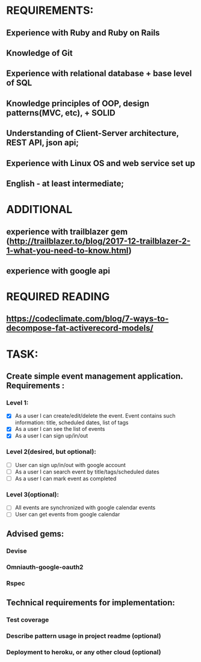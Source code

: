 # REQUIREMENTS:
## Experience with  Ruby and Ruby on Rails
## Knowledge of Git
## Experience with relational database + base level of SQL
## Knowledge principles of OOP, design patterns(MVC, etc), + SOLID 
## Understanding of Client-Server architecture, RESТ API, json api;
## Experience with Linux OS and web service set up
## English - at least intermediate;

# ADDITIONAL
## experience with trailblazer gem (http://trailblazer.to/blog/2017-12-trailblazer-2-1-what-you-need-to-know.html)
## experience with google api

# REQUIRED READING
## https://codeclimate.com/blog/7-ways-to-decompose-fat-activerecord-models/

# TASK:
## Create simple event management application. Requirements : 
### Level 1:
- [x] As a user I can create/edit/delete the event. Event contains such information: title, scheduled dates, list of tags
- [x] As a user I can see the list of events
- [x] As a user I can sign up/in/out 
### Level 2(desired, but optional):
- [ ] User can sign up/in/out with google account
- [ ] As a user I can search event by title/tags/scheduled dates
- [ ] As a user I can mark event as completed 
### Level 3(optional):
- [ ] All events are synchronized with google calendar events
- [ ] User can get events from google calendar

## Advised gems:
### Devise
### Omniauth-google-oauth2
### Rspec

## Technical requirements for implementation:
### Test coverage
### Describe pattern usage in project readme (optional)
### Deployment to heroku, or any other cloud (optional)
